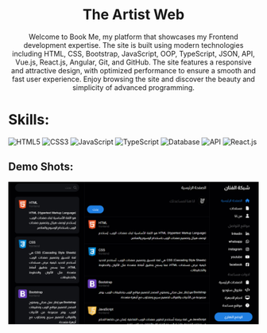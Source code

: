 <h1 align="center">The Artist Web</h1>
<p align="center">
  Welcome to Book Me, my platform that showcases my Frontend development expertise. The site is built using modern technologies including HTML, CSS, Bootstrap, JavaScript, OOP, TypeScript, JSON, API, Vue.js, React.js, Angular, Git, and GitHub. The site features a responsive and attractive design, with optimized performance to ensure a smooth and fast user experience. Enjoy browsing the site and discover the beauty and simplicity of advanced programming.
</p>

<h1 align="left">Skills:</h1>
<p align="left">
  <img src="https://upload.wikimedia.org/wikipedia/commons/6/61/HTML5_logo_and_wordmark.svg" alt="HTML5" width="75" height="75"/>
  <img src="https://upload.wikimedia.org/wikipedia/commons/d/d5/CSS3_logo_and_wordmark.svg" alt="CSS3" width="75" height="75"/>
  <img src="https://upload.wikimedia.org/wikipedia/commons/6/6a/JavaScript-logo.png" alt="JavaScript" width="60" height="60"/>
  <img src="https://upload.wikimedia.org/wikipedia/commons/4/4c/Typescript_logo_2020.svg" alt="TypeScript" width="60" height="60"/>
  <img src="https://cdn-icons-png.flaticon.com/512/136/136525.png" alt="Database" width="60" height="60"/>
  <img src="https://img.icons8.com/ios-filled/50/000000/database-restore.png" alt="API" width="60" height="60"/>
  <img src="https://upload.wikimedia.org/wikipedia/commons/a/a7/React-icon.svg" alt="React.js" width="60" height="60"/>
</p>

<h2>Demo Shots:</h2>
<img src="./design/ui-design.png">